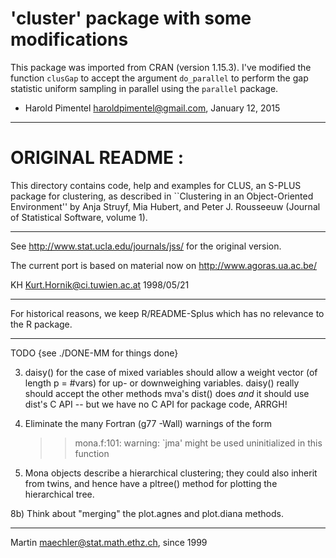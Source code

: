# 'cluster' package with some modifications

This package was imported from CRAN (version 1.15.3). I've modified the
function `clusGap` to accept the argument `do_parallel` to perform the gap
statistic uniform sampling in parallel using the `parallel` package.

- Harold Pimentel <haroldpimentel@gmail.com>, January 12, 2015

-------

# ORIGINAL README :

  This directory contains code, help and examples for CLUS, an S-PLUS
  package for clustering, as described in ``Clustering in an
  Object-Oriented Environment'' by Anja Struyf, Mia Hubert, and Peter
  J. Rousseeuw (Journal of Statistical Software, volume 1).

------------------------------------------------------------------------

See http://www.stat.ucla.edu/journals/jss/ for the original version.

The current port is based on material now on
	http://www.agoras.ua.ac.be/

KH <Kurt.Hornik@ci.tuwien.ac.at> 1998/05/21

---------

For historical reasons,
we keep R/README-Splus which has no relevance to the R package.

---------------------

TODO {see ./DONE-MM for things done}

 3) daisy() for the case of mixed variables should allow
    a weight vector (of length p = #vars) for up- or downweighing variables.
    daisy() really should accept the other methods mva's dist() does _and_
    it should use dist's C API -- but we have no C API for package code, ARRGH!

 4) Eliminate the many Fortran (g77 -Wall) warnings of the form
    >> mona.f:101: warning: `jma' might be used uninitialized in this function

 6) Mona objects describe a hierarchical clustering; they could also inherit
    from twins, and hence have a pltree() method for plotting the
    hierarchical tree.

 8b) Think about "merging" the plot.agnes and plot.diana methods.

------------------

Martin <maechler@stat.math.ethz.ch>, since 1999

